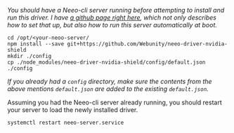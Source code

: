
_You should have a Neeo-cli server running before attempting to install and run this driver. I have [a github page right here](https://github.com/Webunity/neeo-cli-setup/blob/master/README.md), which not only describes how to set that up, but also how to run this server automatically at boot._

```
cd /opt/<your-neoo-server/
npm install --save git+https://github.com/Webunity/neeo-driver-nvidia-shield
mkdir ./config
cp ./node_modules/neeo-driver-nvidia-shield/config/default.json ./config
```

_If you already had a `config` directory, make sure the contents from the above mentions `default.json` are added to the existing `default.json`._

Assuming you had the Neeo-cli server already running, you should restart your server to load the newly installed driver.

```
systemctl restart neeo-server.service
```
